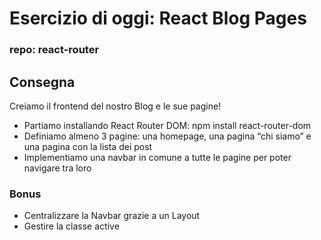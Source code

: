 # Esercizio di oggi: React Blog Pages

### repo: react-router

## Consegna

Creiamo il frontend del nostro Blog e le sue pagine!

- Partiamo installando React Router DOM: npm install react-router-dom
- Definiamo almeno 3 pagine: una homepage, una pagina “chi siamo” e una pagina con la lista dei post
- Implementiamo una navbar in comune a tutte le pagine per poter navigare tra loro

### Bonus

- Centralizzare la Navbar grazie a un Layout
- Gestire la classe active
